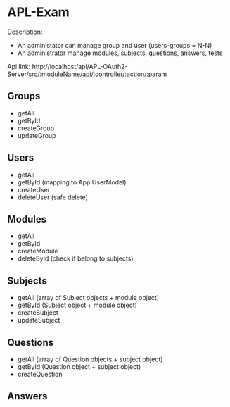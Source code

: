 # APL-Exam

Description:
- An administator can manage group and user (users-groups = N-N)
- An administrator manage modules, subjects,
questions, answers, tests

Api link: http://localhost/apl/APL-OAuth2-Server/src/:moduleName/api/:controller/:action/:param

## Groups
- getAll
- getById
- createGroup
- updateGroup

## Users
- getAll
- getById (mapping to App UserModel)
- createUser
- deleteUser (safe delete)

## Modules
- getAll
- getById
- createModule
- deleteById (check if belong to subjects)

## Subjects
- getAll (array of Subject objects + module object)
- getById (Subject object + module object)
- createSubject
- updateSubject

## Questions
- getAll (array of Question objects + subject object)
- getById (Question object + subject object)
- createQuestion

## Answers
